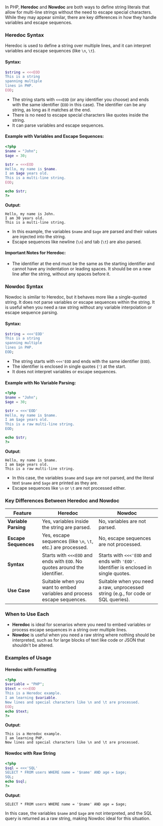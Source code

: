 In PHP, **Heredoc** and **Nowdoc** are both ways to define string literals that allow for multi-line strings without the need to escape special characters. While they may appear similar, there are key differences in how they handle variables and escape sequences.

### **Heredoc Syntax**

Heredoc is used to define a string over multiple lines, and it can interpret variables and escape sequences (like `\n`, `\t`).

#### **Syntax**:

```php
$string = <<<EOD
This is a string
spanning multiple
lines in PHP.
EOD;
```

- The string starts with `<<<EOD` (or any identifier you choose) and ends with the same identifier (`EOD` in this case). The identifier can be any string, as long as it matches at the end.
- There is no need to escape special characters like quotes inside the string.
- It can parse variables and escape sequences.

#### **Example with Variables and Escape Sequences**:

```php
<?php
$name = "John";
$age = 30;

$str = <<<EOD
Hello, my name is $name.
I am $age years old.
This is a multi-line string.
EOD;

echo $str;
?>
```

**Output**:

```
Hello, my name is John.
I am 30 years old.
This is a multi-line string.
```

- In this example, the variables `$name` and `$age` are parsed and their values are injected into the string.
- Escape sequences like newline (`\n`) and tab (`\t`) are also parsed.

#### **Important Notes for Heredoc**:
- The identifier at the end must be the same as the starting identifier and cannot have any indentation or leading spaces. It should be on a new line after the string, without any spaces before it.

### **Nowdoc Syntax**

Nowdoc is similar to Heredoc, but it behaves more like a single-quoted string. It does not parse variables or escape sequences within the string. It is useful when you need a raw string without any variable interpolation or escape sequence parsing.

#### **Syntax**:

```php
$string = <<<'EOD'
This is a string
spanning multiple
lines in PHP.
EOD;
```

- The string starts with `<<<'EOD` and ends with the same identifier (`EOD`).
- The identifier is enclosed in single quotes (`'`) at the start.
- It does not interpret variables or escape sequences.

#### **Example with No Variable Parsing**:

```php
<?php
$name = "John";
$age = 30;

$str = <<<'EOD'
Hello, my name is $name.
I am $age years old.
This is a raw multi-line string.
EOD;

echo $str;
?>
```

**Output**:

```
Hello, my name is $name.
I am $age years old.
This is a raw multi-line string.
```

- In this case, the variables `$name` and `$age` are not parsed, and the literal text `$name` and `$age` are printed as they are.
- Escape sequences like `\n` or `\t` are not processed either.

### **Key Differences Between Heredoc and Nowdoc**

| Feature                        | **Heredoc**                                    | **Nowdoc**                                   |
|---------------------------------|------------------------------------------------|----------------------------------------------|
| **Variable Parsing**            | Yes, variables inside the string are parsed.   | No, variables are not parsed.                |
| **Escape Sequences**            | Yes, escape sequences (like `\n`, `\t`, etc.) are processed. | No, escape sequences are not processed.      |
| **Syntax**                      | Starts with `<<<EOD` and ends with `EOD`. No quotes around the identifier. | Starts with `<<<'EOD` and ends with `'EOD'`. Identifier is enclosed in single quotes. |
| **Use Case**                    | Suitable when you want to embed variables and process escape sequences. | Suitable when you need a raw, unprocessed string (e.g., for code or SQL queries). |

### **When to Use Each**

- **Heredoc** is ideal for scenarios where you need to embed variables or process escape sequences in a string over multiple lines.
- **Nowdoc** is useful when you need a raw string where nothing should be interpreted, such as for large blocks of text like code or JSON that shouldn't be altered.

### **Examples of Usage**

#### **Heredoc with Formatting**

```php
<?php
$variable = "PHP";
$text = <<<EOD
This is a Heredoc example.
I am learning $variable.
New lines and special characters like \n and \t are processed.
EOD;
echo $text;
?>
```

**Output**:

```
This is a Heredoc example.
I am learning PHP.
New lines and special characters like \n and \t are processed.
```

#### **Nowdoc with Raw String**

```php
<?php
$sql = <<<'SQL'
SELECT * FROM users WHERE name = '$name' AND age = $age;
SQL;
echo $sql;
?>
```

**Output**:

```
SELECT * FROM users WHERE name = '$name' AND age = $age;
```

In this case, the variables `$name` and `$age` are not interpreted, and the SQL query is returned as a raw string, making Nowdoc ideal for this situation.
